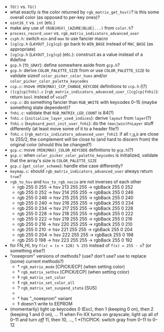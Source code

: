 * `TO()` vs. `TG()`
* what exactly _is_ the color returned by `rgb_matrix_get_hsv()`\? is this some overall color (as opposed to per-key
  ones)\?
* `uint16_t` vs. `int` \(etc.\)
* make any use of `(RGB|HSV)_(AZURE|BLUE|...)` from `color.h`\?
* `process_record_user` vs. `rgb_matrix_indicators_advanced_user`
* `ccph.h`: switch `min` and `max` to use fancier macro
* `[cg]cp.h` \(`LAYOUT_[cg]cp`\): go back to `WIN_BASE` instead of `MAC_BASE` \(as appropriate\)
* `[cg]cp.h` \(`LAYOUT_[cg]cp`\) (etc.): construct as a value instead of a #define
* `gcp.h` \(`TD_GRAY`\): define somewhere aside from `gcp.h`\?
* `gcp.h`: derive `COLOR_PALETTE_SIZE` from or use `COLOR_PALETTE_SIZE` to validate sizeof `color_picker_color_hues`
  and/or `color_picker_color_palette_keycodes`
* `ccp.c`: move `(MIN|MAX)_CCP_CHANGE_KEYCODE` definitions to `ccp.h` \(\\?\)
* `([cg]cp|fnhi).c` (`rgb_matrix_indicators_advanced_user_([cg]cp|fnhi)`): return `bool` instead of `void`\?
* `ccp.c`: do something fancier than `RGB_WHITE` with keycodes 0–15 (maybe something state dependent)?
* `fnhi.c`: validate that `RGB_MATRIX_LED_COUNT` is 84\(\?\)
* `fnhi.c` \(`initialize_layer_used_indices`\): derive `layout` from `layer`\(\?\)
* `fnhi.c` \(`keyboard_post_init_user_fnhi`\): do the `(mac|win)FnLayer` stuff differently \(at least move some of it to
  a header file\?\)
* `fnhi.c` \(`rgb_matrix_indicators_advanced_user_fnhi`\): if all `r`,`g`,`b` are close to 255/2, the complement will be
  close to \(and hard to discern from\) the original color \(should this be changed\?\)
* `gcp.c`: move `(MIN|MAX)_COLOR_KEYCODE` definitions to `gcp.h`\(\?\)
* `gcp.c`: when `color_picker_color_palette_keycodes` is initialized, validate that the array's size
  is `COLOR_PALETTE_SIZE`
* `gcp.c` \(`get_color_scheme`\): handle else case differently\?
* `keymap.c`: should `rgb_matrix_indicators_advanced_user` always return `true`\?
* `rgb_to_hsv` and `hsv_to_rgb_nocie` are not inverses of each other
    * rgb 255 0 255 -> hsv 213 255 255 -> rgbBack 255 0 252
    * rgb 255 0 252 -> hsv 214 255 255 -> rgbBack 255 0 246
    * rgb 255 0 246 -> hsv 215 255 255 -> rgbBack 255 0 240
    * rgb 255 0 240 -> hsv 216 255 255 -> rgbBack 255 0 234
    * rgb 255 0 234 -> hsv 217 255 255 -> rgbBack 255 0 228
    * rgb 255 0 228 -> hsv 218 255 255 -> rgbBack 255 0 222
    * rgb 255 0 222 -> hsv 219 255 255 -> rgbBack 255 0 216
    * rgb 255 0 216 -> hsv 220 255 255 -> rgbBack 255 0 210
    * rgb 255 0 210 -> hsv 221 255 255 -> rgbBack 255 0 204
    * rgb 255 0 204 -> hsv 222 255 255 -> rgbBack 255 0 198
    * rgb 255 0 198 -> hsv 223 255 255 -> rgbBack 255 0 192
* for FN_HI, try `f(x) = (x + 128) % 255` instead of `f(x) = 255 - x`\? \(or something else\?\)
* "noeeprom" versions of methods? (use? don't use? use to replace (some) current methods?)
    * † `rgb_matrix_mode`                \[CPICK/ECP\] \(when setting color\)
    * † `rgb_matrix_sethsv`              \[CPICK/ECP\] \(when setting color\)
    * ‡ `rgb_matrix_set_color`
    * ‡ `rgb_matrix_set_color_all`
    * ? `rgb_matrix_set_suspend_state`   \[SUS\]
    *
    * † has "_noeeprom" variant
    * ‡ doesn't write to EEPROM
* \(momentarily\) light up keycodes 0 \(Esc\), then 1 \(keeping 0 on\), then 2 \(keeping 1 and 0 on\), ... 11 when Fn-XX
  turns on grayscale; light up all of 0–11 and turn _off_ 11, then 10, ..., 1
*\(\?\)CPICK: switch gray from 0–11 to 0–12


